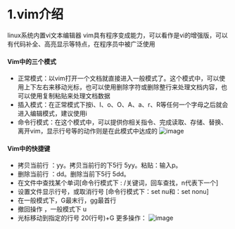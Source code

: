 # 1.vim介绍
linux系统内置vi文本编辑器
vim具有程序变成能力，可以看作是vi的增强版，可以有代码补全、高亮显示等特点，在程序员中被广泛使用

#### Vim中的三个模式
- 正常模式：以vim打开一个文档就直接进入一般模式了。这个模式中，可以使用上下左右来移动光标，也可以使用删除字符或删除整行来处理文档内容，也可以使用复制粘贴来处理文档数据
- 插入模式：在正常模式下按i、I、o、O、A、a、r、R等任何一个字母之后就会进入编辑模式，建议使用i
- 命令行模式：在这个模式中，可以提供你相关指令、完成读取、存储、替换、离开vim，显示行号等的动作则是在此模式中达成的
![image](https://user-images.githubusercontent.com/85269099/155752373-5084a0e1-e6c9-4178-aa33-e04699125562.png)

#### Vim中的快捷键
- 拷贝当前行 ：yy。拷贝当前行的下5行 5yy。粘贴：输入p。
- 删除当前行 ：dd。删除当前下5行 5dd。
- 在文件中查找某个单词[命令行模式下 : /关键词，回车查找，n代表下一个]
- 设置文件显示行号，或取消行号  [命令行模式下：set nu和：set nonu]
- 在一般模式下，G最末行，gg最首行
- 撤回操作 ，一般模式下 u
- 光标移动到指定的行号 20(行号)+G
更多操作：
![image](https://user-images.githubusercontent.com/85269099/155753351-5ab5fe54-4e83-478e-a513-a3d2810185f3.png)


